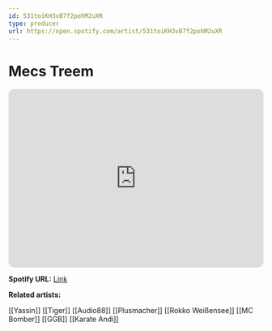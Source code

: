 ```yaml
---
id: 531toiKH3vB7f2pohM2uXR
type: producer
url: https://open.spotify.com/artist/531toiKH3vB7f2pohM2uXR
---
```

# Mecs Treem

<iframe style="border-radius:12px" src="https://open.spotify.com/embed/artist/531toiKH3vB7f2pohM2uXR" width="100%" height="352" frameBorder="0" allowfullscreen="" allow="autoplay; clipboard-write; encrypted-media; fullscreen; picture-in-picture" loading="lazy"></iframe>

**Spotify URL:** [Link](https://open.spotify.com/artist/531toiKH3vB7f2pohM2uXR)

**Related artists:**

[[Yassin]]
[[Tiger]]
[[Audio88]]
[[Plusmacher]]
[[Rokko Weißensee]]
[[MC Bomber]]
[[GGB]]
[[Karate Andi]]
